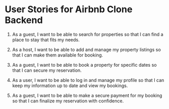 # User Stories for Airbnb Clone Backend
1. As a guest, I want to be able to search for properties so that I can find a place to stay that fits my needs.

2. As a host, I want to be able to add and manage my property listings so that I can make them available for booking.

3. As a guest, I want to be able to book a property for specific dates so that I can secure my reservation.

4. As a user, I want to be able to log in and manage my profile so that I can keep my information up to date and view my bookings.

5. As a guest, I want to be able to make a secure payment for my booking so that I can finalize my reservation with confidence.